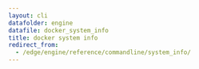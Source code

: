 ```yaml
---
layout: cli
datafolder: engine
datafile: docker_system_info
title: docker system info
redirect_from:
  - /edge/engine/reference/commandline/system_info/
---
```

